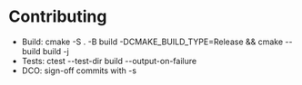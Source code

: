 # Contributing
- Build: cmake -S . -B build -DCMAKE_BUILD_TYPE=Release && cmake --build build -j
- Tests: ctest --test-dir build --output-on-failure
- DCO: sign-off commits with -s
